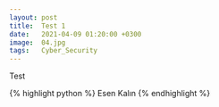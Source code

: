 ```yaml
---
layout: post
title:  Test 1
date:   2021-04-09 01:20:00 +0300
image:  04.jpg
tags:   Cyber_Security
---
```


Test

{% highlight python %} 
Esen Kalın
{% endhighlight %}


